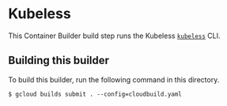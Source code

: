 # Kubeless

This Container Builder build step runs the Kubeless
[`kubeless`](https://github.com/kubeless/kubeless) CLI.

## Building this builder

To build this builder, run the following command in this directory.

    $ gcloud builds submit . --config=cloudbuild.yaml
